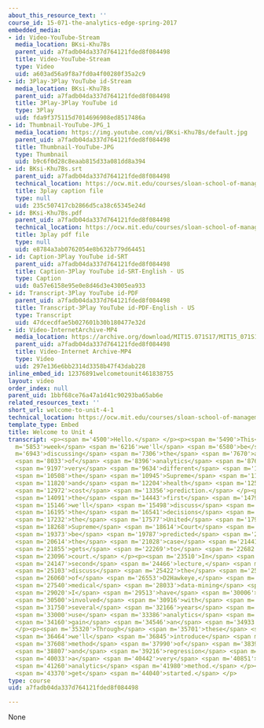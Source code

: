 ```yaml
---
about_this_resource_text: ''
course_id: 15-071-the-analytics-edge-spring-2017
embedded_media:
- id: Video-YouTube-Stream
  media_location: BKsi-Khu7Bs
  parent_uid: a7fadb04da337d764121fded8f084498
  title: Video-YouTube-Stream
  type: Video
  uid: a603ad56a9f8a7fd0a4f00280f35a2c9
- id: 3Play-3Play YouTube id-Stream
  media_location: BKsi-Khu7Bs
  parent_uid: a7fadb04da337d764121fded8f084498
  title: 3Play-3Play YouTube id
  type: 3Play
  uid: fda9f375115d7014696908ed8517486a
- id: Thumbnail-YouTube-JPG_1
  media_location: https://img.youtube.com/vi/BKsi-Khu7Bs/default.jpg
  parent_uid: a7fadb04da337d764121fded8f084498
  title: Thumbnail-YouTube-JPG
  type: Thumbnail
  uid: b9c6f0d28c8eaab815d33a081dd8a394
- id: BKsi-Khu7Bs.srt
  parent_uid: a7fadb04da337d764121fded8f084498
  technical_location: https://ocw.mit.edu/courses/sloan-school-of-management/15-071-the-analytics-edge-spring-2017/trees/welcome-to-unit-4/welcome-to-unit-4-1/BKsi-Khu7Bs.srt
  title: 3play caption file
  type: null
  uid: 235c507417cb2866d5ca38c65345e24d
- id: BKsi-Khu7Bs.pdf
  parent_uid: a7fadb04da337d764121fded8f084498
  technical_location: https://ocw.mit.edu/courses/sloan-school-of-management/15-071-the-analytics-edge-spring-2017/trees/welcome-to-unit-4/welcome-to-unit-4-1/BKsi-Khu7Bs.pdf
  title: 3play pdf file
  type: null
  uid: e8784a3ab0762054e8b632b779d64451
- id: Caption-3Play YouTube id-SRT
  parent_uid: a7fadb04da337d764121fded8f084498
  title: Caption-3Play YouTube id-SRT-English - US
  type: Caption
  uid: 0a57e6158e95e0e8d46d3e43005ea933
- id: Transcript-3Play YouTube id-PDF
  parent_uid: a7fadb04da337d764121fded8f084498
  title: Transcript-3Play YouTube id-PDF-English - US
  type: Transcript
  uid: 47dcecdfae5b027601b30b180477e32d
- id: Video-InternetArchive-MP4
  media_location: https://archive.org/download/MIT15.071S17/MIT15_071S17_Session_4.1.01_300k.mp4
  parent_uid: a7fadb04da337d764121fded8f084498
  title: Video-Internet Archive-MP4
  type: Video
  uid: 297e136e6bb2314d3358b47f43dab228
inline_embed_id: 12376891welcometounit461838755
layout: video
order_index: null
parent_uid: 1bbf68ce76a47a1d41c90293ba65ab6e
related_resources_text: ''
short_url: welcome-to-unit-4-1
technical_location: https://ocw.mit.edu/courses/sloan-school-of-management/15-071-the-analytics-edge-spring-2017/trees/welcome-to-unit-4/welcome-to-unit-4-1
template_type: Embed
title: Welcome to Unit 4
transcript: <p><span m='4500'>Hello.</span> </p><p><span m='5490'>This</span> <span
  m='5853'>week</span> <span m='6216'>we'll</span> <span m='6580'>be</span> <span
  m='6943'>discussing</span> <span m='7306'>the</span> <span m='7670'>application</span>
  <span m='8033'>of</span> <span m='8396'>analytics</span> <span m='8760'>into</span>
  <span m='9197'>very</span> <span m='9634'>different</span> <span m='10071'>areas--</span>
  <span m='10508'>the</span> <span m='10945'>Supreme</span> <span m='11382'>Court</span>
  <span m='11820'>and</span> <span m='12204'>health</span> <span m='12588'>care</span>
  <span m='12972'>cost</span> <span m='13356'>prediction.</span> </p><p><span m='13740'>In</span>
  <span m='14091'>the</span> <span m='14443'>first</span> <span m='14795'>lecture,</span>
  <span m='15146'>we'll</span> <span m='15498'>discuss</span> <span m='15850'>how</span>
  <span m='16195'>the</span> <span m='16541'>decisions</span> <span m='16886'>of</span>
  <span m='17232'>the</span> <span m='17577'>United</span> <span m='17923'>States</span>
  <span m='18268'>Supreme</span> <span m='18614'>Court</span> <span m='18960'>can</span>
  <span m='19373'>be</span> <span m='19787'>predicted</span> <span m='20200'>before</span>
  <span m='20614'>the</span> <span m='21028'>case</span> <span m='21441'>even</span>
  <span m='21855'>gets</span> <span m='22269'>to</span> <span m='22682'>the</span>
  <span m='23096'>court.</span> </p><p><span m='23510'>In</span> <span m='23828'>the</span>
  <span m='24147'>second</span> <span m='24466'>lecture,</span> <span m='24785'>we'll</span>
  <span m='25103'>discuss</span> <span m='25422'>the</span> <span m='25741'>story</span>
  <span m='26060'>of</span> <span m='26553'>D2Hawkeye,</span> <span m='27046'>a</span>
  <span m='27540'>medical</span> <span m='28033'>data-mining</span> <span m='28526'>company</span>
  <span m='29020'>I</span> <span m='29513'>have</span> <span m='30006'>been</span>
  <span m='30500'>involved</span> <span m='30916'>with</span> <span m='31333'>for</span>
  <span m='31750'>several</span> <span m='32166'>years</span> <span m='32583'>that</span>
  <span m='33000'>use</span> <span m='33386'>analytics</span> <span m='33773'>to</span>
  <span m='34160'>gain</span> <span m='34546'>an</span> <span m='34933'>edge.</span>
  </p><p><span m='35320'>Through</span> <span m='35701'>these</span> <span m='36082'>examples,</span>
  <span m='36464'>we'll</span> <span m='36845'>introduce</span> <span m='37227'>the</span>
  <span m='37608'>method</span> <span m='37990'>of</span> <span m='38398'>classification</span>
  <span m='38807'>and</span> <span m='39216'>regression</span> <span m='39625'>trees,</span>
  <span m='40033'>a</span> <span m='40442'>very</span> <span m='40851'>interpretable</span>
  <span m='41260'>analytics</span> <span m='41980'>method.</span> </p><p><span m='42700'>Let's</span>
  <span m='43370'>get</span> <span m='44040'>started.</span> </p>
type: course
uid: a7fadb04da337d764121fded8f084498

---
```

None